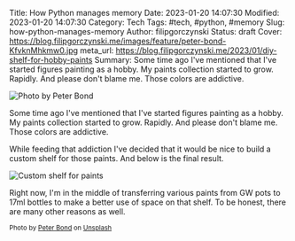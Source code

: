 Title: How Python manages memory
Date: 2023-01-20 14:07:30
Modified: 2023-01-20 14:07:30
Category: Tech
Tags: #tech, #python, #memory
Slug: how-python-manages-memory
Author: filipgorczynski
Status: draft
Cover: https://blog.filipgorczynski.me/images/feature/peter-bond-KfvknMhkmw0.jpg
meta_url: https://blog.filipgorczynski.me/2023/01/diy-shelf-for-hobby-paints
Summary: Some time ago I've mentioned that I've started figures painting as a hobby. My paints collection started to grow. Rapidly. And please don't blame me. Those colors are addictive.

![Photo by Peter Bond](https://blog.filipgorczynski.me/images/feature/peter-bond-KfvknMhkmw0.jpg)

Some time ago I've mentioned that I've started figures painting as a hobby. My paints collection started to grow. Rapidly. And please don't blame me. Those colors are addictive.

While feeding that addiction I've decided that it would be nice to build a custom shelf for those paints. And below is the final result.

![Custom shelf for paints](https://blog.filipgorczynski.me/images/post/2023/01/1673429996664.jpg)

Right now, I'm in the middle of transferring various paints from GW pots to 17ml bottles to make a better use of space on that shelf. To be honest, there are many other reasons as well.

<small class="unsplash-reference">
    Photo by <a href="https://unsplash.com/@pvsbond?utm_source=unsplash&utm_medium=referral&utm_content=creditCopyText">Peter Bond</a> on <a href="https://unsplash.com/photos/KfvknMhkmw0?utm_source=unsplash&utm_medium=referral&utm_content=creditCopyText">Unsplash</a>
</small>
